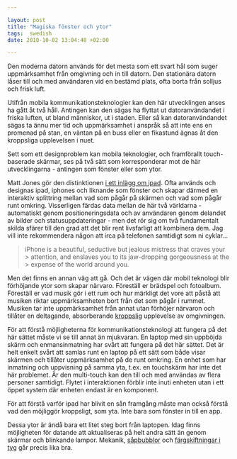 ```yaml
---

layout: post
title: "Magiska fönster och ytor"
tags:  swedish 
date: 2010-10-02 13:04:48 +02:00

---
```


Den moderna datorn används för det mesta som ett svart hål som suger uppmärksamhet från omgivning och in till datorn. Den stationära datorn låser till och med användaren vid en bestämd plats, ofta borta från solljus och frisk luft.

Utifrån mobila kommunikationsteknologier kan den här utvecklingen anses ha gått åt två håll. Antingen kan den sägas ha flyttat ut datoranvändandet i friska luften, ut bland människor, ut i staden. Eller så kan datoranvändandet sägas ta ännu mer tid och uppmärksamhet i anspråk så att inte ens en promenad på stan, en väntan på en buss eller en fikastund ägnas åt den kroppsliga upplevelsen i nuet.

Sett som ett designproblem kan mobila teknologier, och framförallt touch-baserade skärmar, ses på två sätt som korresponderar mot de här utvecklingarna - antingen som fönster eller som ytor.

Matt Jones gör den distinktionen [i ett inlägg om ipad](http://magicalnihilism.com/2007/11/15/lost-futures-unconscious-gestures/). Ofta används och designas ipad, iphones och liknande som fönster och skapar därmed en interaktiv splittring mellan vad som pågår på skärmen och vad som pågår runt omkring. Visserligen färdas data mellan de här två världarna - automatiskt genom positioneringsdata och av användaren genom delandet av bilder och statusuppdateringar - men det rör sig om två fundamentalt skilda sfärer till den grad att det blir rent livsfarligt att kombinera dem. Jag vill inte rekommendera någon att irca på telefonen samtidigt som ni cyklar...


> iPhone is a beautiful, seductive but jealous mistress that craves your > attention, and enslaves you to its jaw-dropping gorgeousness at the > expense of the world around you.

Men det finns en annan väg att gå. Och det är vägen där mobil teknologi blir förhöjande ytor som skapar närvaro. Föreställ er brädspel och fotoalbum. Föreställ er vad musik gör i ett rum och hur märkligt det vore att påstå att musiken riktar uppmärksamheten bort från det som pågår i rummet. Musiken tar inte uppmärksamhet från annat utan förhöjer närvaron och tillåter en deltagande, absorberande [kroppslig](http://www.dourish.com/embodied/) upplevelse av omgivningen.

För att förstå möjligheterna för kommunikationsteknologi att fungera på det här sättet måste vi se till annat än mjukvaran. En laptop med sin uppböjda skärm och enmansinmatning har svårt att fungera på det här sättet. Det är helt enkelt svårt att samlas runt en laptop på ett sätt som både visar skärmen och tillåter uppmärksamhet på de runt omkring. En enhet som har inmatning och uppvisning på samma yta, t.ex. en touchskärm har inte det här problemet. Är den multi-touch kan den till och med användas av flera personer samtidigt. Flytet i interaktionen förblir inte inuti enheten utan i ett öppet system där enheten endast är en komponent.

För att förstå varför ipad har blivit en sån framgång måste man också förstå vad den möjliggör kroppsligt, som yta. Inte bara som fönster in till en app.

Dessa ytor är ändå bara ett litet steg bort från laptopen. Idag finns möjligheten för datande att aktualiseras på helt andra sätt än genom skärmar och blinkande lampor. Mekanik, [såpbubblor](http://www.mcqn.com/weblog/who_or_what_is_bubblino) och [färgskiftningar i tyg](http://en.wikipedia.org/wiki/Thermochromism) går precis lika bra.
